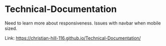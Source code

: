 # Technical-Documentation

Need to learn more about responsiveness. Issues with navbar when mobile sized.



Link:
https://christian-hill-116.github.io/Technical-Documentation/
